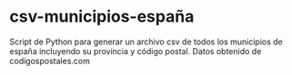 # csv-municipios-españa
Script de Python para generar un archivo csv de todos los municipios de españa incluyendo su provincia y código postal. Datos obtenido de codigospostales.com
